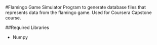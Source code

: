 #Flamingo Game Simulator
Program to generate database files that represents data from the flamingo game.
Used for Coursera Capstone course.

##Required Libraries
* Numpy

